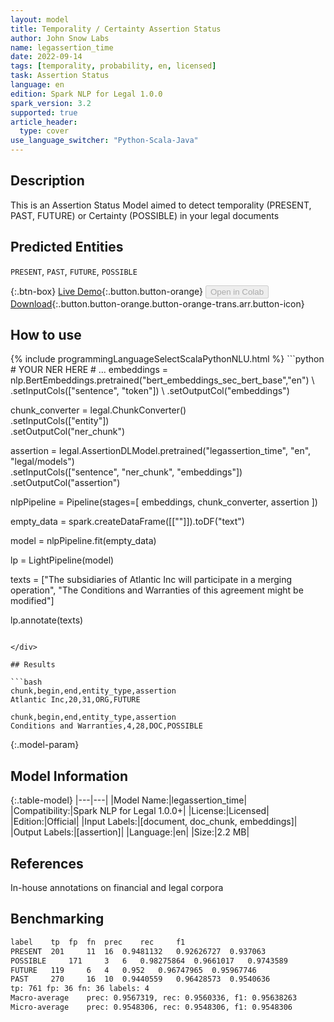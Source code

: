 ```yaml
---
layout: model
title: Temporality / Certainty Assertion Status
author: John Snow Labs
name: legassertion_time
date: 2022-09-14
tags: [temporality, probability, en, licensed]
task: Assertion Status
language: en
edition: Spark NLP for Legal 1.0.0
spark_version: 3.2
supported: true
article_header:
  type: cover
use_language_switcher: "Python-Scala-Java"
---
```


## Description

This is an Assertion Status Model aimed to detect temporality (PRESENT, PAST, FUTURE) or Certainty (POSSIBLE) in your legal documents

## Predicted Entities

`PRESENT`, `PAST`, `FUTURE`, `POSSIBLE`

{:.btn-box}
[Live Demo](https://demo.johnsnowlabs.com/legal/LEGASSERTION_TEMPORALITY/){:.button.button-orange}
<button class="button button-orange" disabled>Open in Colab</button>
[Download](https://s3.amazonaws.com/auxdata.johnsnowlabs.com/legal/models/legassertion_time_en_1.0.0_3.2_1663177509052.zip){:.button.button-orange.button-orange-trans.arr.button-icon}

## How to use



<div class="tabs-box" markdown="1">
{% include programmingLanguageSelectScalaPythonNLU.html %}
```python
# YOUR NER HERE
# ...
embeddings = nlp.BertEmbeddings.pretrained("bert_embeddings_sec_bert_base","en") \
    .setInputCols(["sentence", "token"]) \
    .setOutputCol("embeddings")

chunk_converter = legal.ChunkConverter() \
    .setInputCols(["entity"]) \
    .setOutputCol("ner_chunk")

assertion = legal.AssertionDLModel.pretrained("legassertion_time", "en", "legal/models")\
    .setInputCols(["sentence", "ner_chunk", "embeddings"]) \
    .setOutputCol("assertion")
    
nlpPipeline = Pipeline(stages=[
    embeddings,
    chunk_converter,
    assertion
    ])

empty_data = spark.createDataFrame([[""]]).toDF("text")

model = nlpPipeline.fit(empty_data)

lp = LightPipeline(model)

texts = ["The subsidiaries of Atlantic Inc will participate in a merging operation",
    "The Conditions and Warranties of this agreement might be modified"]

lp.annotate(texts)
```

</div>

## Results

```bash
chunk,begin,end,entity_type,assertion
Atlantic Inc,20,31,ORG,FUTURE

chunk,begin,end,entity_type,assertion
Conditions and Warranties,4,28,DOC,POSSIBLE
```

{:.model-param}
## Model Information

{:.table-model}
|---|---|
|Model Name:|legassertion_time|
|Compatibility:|Spark NLP for Legal 1.0.0+|
|License:|Licensed|
|Edition:|Official|
|Input Labels:|[document, doc_chunk, embeddings]|
|Output Labels:|[assertion]|
|Language:|en|
|Size:|2.2 MB|

## References

In-house annotations on financial and legal corpora

## Benchmarking

```bash
label	 tp	 fp	 fn	 prec	 rec	 f1
PRESENT	 201	 11	 16	 0.9481132	 0.92626727	 0.937063
POSSIBLE	 171	 3	 6	 0.98275864	 0.9661017	 0.9743589
FUTURE	 119	 6	 4	 0.952	 0.96747965	 0.95967746
PAST	 270	 16	 10	 0.9440559	 0.96428573	 0.9540636
tp: 761 fp: 36 fn: 36 labels: 4
Macro-average	 prec: 0.9567319, rec: 0.9560336, f1: 0.95638263
Micro-average	 prec: 0.9548306, rec: 0.9548306, f1: 0.9548306
```
